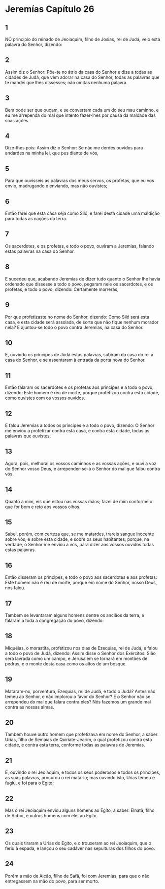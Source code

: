 # Jeremías Capítulo 26

## 1
NO princípio do reinado de Jeoiaquim, filho de Josias, rei de Judá, veio esta palavra do Senhor, dizendo:

## 2
Assim diz o Senhor: Põe-te no átrio da casa do Senhor e dize a todas as cidades de Judá, que vêm adorar na casa do Senhor, todas as palavras que te mandei que lhes dissesses; não omitas nenhuma palavra.

## 3
Bem pode ser que ouçam, e se convertam cada um do seu mau caminho, e eu me arrependa do mal que intento fazer-lhes por causa da maldade das suas ações.

## 4
Dize-lhes pois: Assim diz o Senhor: Se não me derdes ouvidos para andardes na minha lei, que pus diante de vós,

## 5
Para que ouvísseis as palavras dos meus servos, os profetas, que eu vos envio, madrugando e enviando, mas não ouvistes;

## 6
Então farei que esta casa seja como Siló, e farei desta cidade uma maldição para todas as nações da terra.

## 7
Os sacerdotes, e os profetas, e todo o povo, ouviram a Jeremias, falando estas palavras na casa do Senhor.

## 8
E sucedeu que, acabando Jeremias de dizer tudo quanto o Senhor lhe havia ordenado que dissesse a todo o povo, pegaram nele os sacerdotes, e os profetas, e todo o povo, dizendo: Certamente morrerás,

## 9
Por que profetizaste no nome do Senhor, dizendo: Como Siló será esta casa, e esta cidade será assolada, de sorte que não fique nenhum morador nela? E ajuntou-se todo o povo contra Jeremias, na casa do Senhor.

## 10
E, ouvindo os príncipes de Judá estas palavras, subiram da casa do rei à casa do Senhor, e se assentaram à entrada da porta nova do Senhor.

## 11
Então falaram os sacerdotes e os profetas aos príncipes e a todo o povo, dizendo: Este homem é réu de morte, porque profetizou contra esta cidade, como ouvistes com os vossos ouvidos.

## 12
E falou Jeremias a todos os príncipes e a todo o povo, dizendo: O Senhor me enviou a profetizar contra esta casa, e contra esta cidade, todas as palavras que ouvistes.

## 13
Agora, pois, melhorai os vossos caminhos e as vossas ações, e ouvi a voz do Senhor vosso Deus, e arrepender-se-á o Senhor do mal que falou contra vós.

## 14
Quanto a mim, eis que estou nas vossas mãos; fazei de mim conforme o que for bom e reto aos vossos olhos.

## 15
Sabei, porém, com certeza que, se me matardes, trareis sangue inocente sobre vós, e sobre esta cidade, e sobre os seus habitantes; porque, na verdade, o Senhor me enviou a vós, para dizer aos vossos ouvidos todas estas palavras.

## 16
Então disseram os príncipes, e todo o povo aos sacerdotes e aos profetas: Este homem não é réu de morte, porque em nome do Senhor, nosso Deus, nos falou.

## 17
Também se levantaram alguns homens dentre os anciãos da terra, e falaram a toda a congregação do povo, dizendo:

## 18
Miquéias, o morastita, profetizou nos dias de Ezequias, rei de Judá, e falou a todo o povo de Judá, dizendo: Assim disse o Senhor dos Exércitos: Sião será lavrada como um campo, e Jerusalém se tornará em montões de pedras, e o monte desta casa como os altos de um bosque.

## 19
Mataram-no, porventura, Ezequias, rei de Judá, e todo o Judá? Antes não temeu ao Senhor, e não implorou o favor do Senhor? E o Senhor não se arrependeu do mal que falara contra eles? Nós fazemos um grande mal contra as nossas almas.

## 20
Também houve outro homem que profetizava em nome do Senhor, a saber: Urias, filho de Semaías de Quiriate-Jearim, o qual profetizou contra esta cidade, e contra esta terra, conforme todas as palavras de Jeremias.

## 21
E, ouvindo o rei Jeoiaquim, e todos os seus poderosos e todos os príncipes, as suas palavras, procurou o rei matá-lo; mas ouvindo isto, Urias temeu e fugiu, e foi para o Egito;

## 22
Mas o rei Jeoiaquim enviou alguns homens ao Egito, a saber: Elnatã, filho de Acbor, e outros homens com ele, ao Egito.

## 23
Os quais tiraram a Urias do Egito, e o trouxeram ao rei Jeoiaquim, que o feriu à espada, e lançou o seu cadáver nas sepulturas dos filhos do povo.

## 24
Porém a mão de Aicão, filho de Safã, foi com Jeremias, para que o não entregassem na mão do povo, para ser morto.

